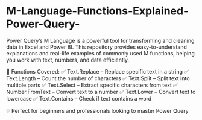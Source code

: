 # M-Language-Functions-Explained-Power-Query-
Power Query’s M Language is a powerful tool for transforming and cleaning data in Excel and Power BI. This repository provides easy-to-understand explanations and real-life examples of commonly used M functions, helping you work with text, numbers, and data efficiently.

📌 Functions Covered:
✅ Text.Replace – Replace specific text in a string
✅ Text.Length – Count the number of characters
✅ Text.Split – Split text into multiple parts
✅ Text.Select – Extract specific characters from text
✅ Number.FromText – Convert text to a number
✅ Text.Lower – Convert text to lowercase
✅ Text.Contains – Check if text contains a word

💡 Perfect for beginners and professionals looking to master Power Query

